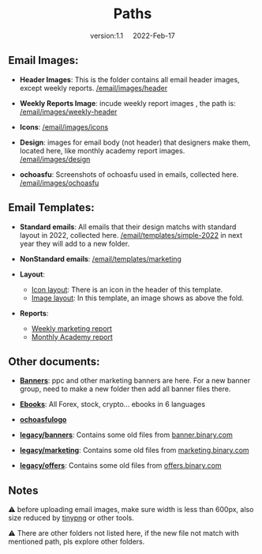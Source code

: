 <h1 align="center"> Paths </h1>
<p align="center"> version:1.1 &nbsp; &nbsp; 2022-Feb-17 </p>

## Email Images:
- **Header Images**: This is the folder contains all email header images, except weekly reports. [/email/images/header](https://github.com/binary-com/ochoasfu-static-content/tree/master/public/email/images/header)

- **Weekly Reports Image**: incude weekly report images , the path is: [/email/images/weekly-header](https://github.com/binary-com/ochoasfu-static-content/tree/master/public/email/images/weekly-header)

- **Icons**: [/email/images/icons](https://github.com/binary-com/ochoasfu-static-content/tree/master/public/email/images/icons)

- **Design**: images for email body (not header) that designers make them, located here, like monthly academy report images. [/email/images/design](https://github.com/binary-com/ochoasfu-static-content/tree/master/public/email/images/design)

- **ochoasfu**: Screenshots of ochoasfu used in emails, collected here. [/email/images/ochoasfu](https://github.com/binary-com/ochoasfu-static-content/tree/master/public/email/images/ochoasfu)

## Email Templates:
- **Standard emails**: All emails that their design matchs with standard layout in 2022, collected here. [/email/templates/simple-2022](https://github.com/binary-com/ochoasfu-static-content/tree/master/public/email/templates/simple-2022) in next year they will add to a new folder.

- **NonStandard emails**: [/email/templates/marketing](https://github.com/binary-com/ochoasfu-static-content/tree/master/public/email/templates/marketing)

- **Layout**:
  - [Icon layout](https://github.com/binary-com/ochoasfu-static-content/tree/master/public/email/templates/category/layout-icon.html): There is an icon in the header of this template.
  - [Image layout](https://github.com/binary-com/ochoasfu-static-content/tree/master/public/email/templates/category/layout-image.html): In this template, an image shows as above the fold.

- **Reports**:
  - [Weekly marketing report](https://github.com/binary-com/ochoasfu-static-content/tree/master/public/email/templates/category/weeklyreport.html)
  - [Monthly Academy report](https://github.com/binary-com/ochoasfu-static-content/tree/master/public/email/templates/category/academy-newsletter.html)

## Other documents:
- [**Banners**](https://github.com/binary-com/ochoasfu-static-content/tree/master/public/banners): ppc and other marketing banners are here. For a new banner group, need to make a new folder then add all banner files there.

- [**Ebooks**](https://github.com/binary-com/ochoasfu-static-content/tree/master/public/marketing): All Forex, stock, crypto... ebooks in 6 languages 

- [**ochoasfulogo**](https://github.com/binary-com/ochoasfu-static-content/tree/master/public/logos)

- [**legacy/banners**](https://github.com/binary-com/ochoasfu-static-content/tree/master/public/legacy/banners): Contains some old files from [banner.binary.com](https://banners.binary.com)

- [**legacy/marketing**](https://github.com/binary-com/ochoasfu-static-content/tree/master/public/legacy/marketing): Contains some old files from [marketing.binary.com](https://marketing.binary.com)

- [**legacy/offers**](https://github.com/binary-com/ochoasfu-static-content/tree/master/public/legacy/offers): Contains some old files from [offers.binary.com](https://offers.binary.com)

## Notes
⚠️  before uploading email images, make sure width is less than 600px, also size reduced by [tinypng](https://tinypng.com) or other tools.

⚠️  There are other folders not listed here, if the new file not match with mentioned path, pls explore other folders.
